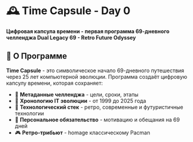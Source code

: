 # 🕰️ Time Capsule - Day 0

**Цифровая капсула времени - первая программа 69-дневного челленджа Dual Legacy 69 - Retro Future Odyssey**

## 🌟 О Программе

**Time Capsule** - это символическое начало 69-дневного путешествия через 25 лет компьютерной эволюции. Программа создаёт цифровую капсулу времени, которая сохраняет:

- 🎯 **Метаданные челленджа** - цели, сроки, этапы
- 📅 **Хронологию IT эволюции** - от 1999 до 2025 года
- 🔧 **Технологический стек** - ретро, современные и футуристичные технологии
- 💫 **Персональное обязательство** - мотивацию и обещания на 69 дней
- 🎮 **Ретро-трибьют** - homage классическому Pacman
